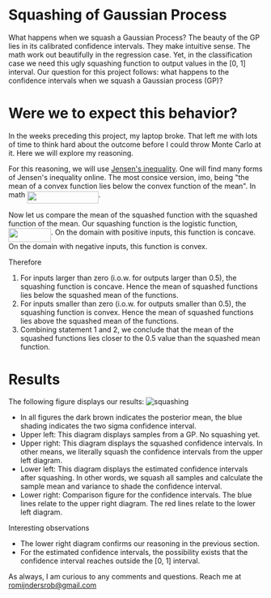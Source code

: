 # Squashing of Gaussian Process
What happens when we squash a Gaussian Process? The beauty of the GP lies in its calibrated confidence intervals. They make intuitive sense. The math work out beautifully in the regression case. Yet, in the classification case we need this ugly squashing function to output values in the [0, 1] interval. Our question for this project follows: what happens to the confidence intervals when we squash a Gaussian process (GP)?

# Were we to expect this behavior?
In the weeks preceding this project, my laptop broke. That left me with lots of time to think hard about the outcome before I could throw Monte Carlo at it. Here we will explore my reasoning. 

For this reasoning, we will use [Jensen's inequality](https://en.wikipedia.org/wiki/Jensen%27s_inequality). One will find many forms of Jensen's inequality online. The most consice version, imo, being "the mean of a convex function lies below the convex function of the mean". In math <img src="https://github.com/RobRomijnders/squashing/blob/master/svgs/01bcf9c4aa3a054c7555013715dd285d.svg?raw=true" align=middle width=140.905875pt height=24.56552999999997pt/>.

Now let us compare the mean of the squashed function with the squashed function of the mean. Our squashing function is the logistic function, <img src="https://rawgit.com/RobRomijnders/squashing/master/svgs/bccf253d5eabc9c746afee392f973abd.svg?invert_in_darkmode" align=middle width=83.9091pt height=26.70657pt/>. On the domain with positive inputs, this function is concave. On the domain with negative inputs, this function is convex.

Therefore 

  1. For inputs larger than zero (i.o.w. for outputs larger than 0.5), the squashing function is concave. Hence the mean of squashed functions lies below the squashed mean of the functions.
  2. For inputs smaller than zero (i.o.w. for outputs smaller than 0.5), the squashing function is convex. Hence the mean of squashed functions lies above the squashed mean of the functions.
  3. Combining statement 1 and 2, we conclude that the mean of the squashed functions lies closer to the 0.5 value than the squashed mean function.

# Results
The following figure displays our results:
![squashing](https://github.com/RobRomijnders/squashing/blob/master/squash_squash_squash.png?raw=true)

  * In all figures the dark brown indicates the posterior mean, the blue shading indicates the two sigma confidence interval.
  * Upper left: This diagram displays samples from a GP. No squashing yet.
  * Upper right: This diagram displays the squashed confidence intervals. In other means, we literally squash the confidence intervals from the upper left diagram.
  * Lower left: This diagram displays the estimated confidence intervals after squashing. In other words, we squash all samples and calculate the sample mean and variance to shade the confidence interval.
  * Lower right: Comparison figure for the confidence intervals. The blue lines relate to the upper right diagram. The red lines relate to the lower left diagram.  

Interesting observations

  * The lower right diagram confirms our reasoning in the previous section.
  * For the estimated confidence intervals, the possibility exists that the confidence interval reaches outside the [0, 1] interval.

As always, I am curious to any comments and questions. Reach me at romijndersrob@gmail.com
